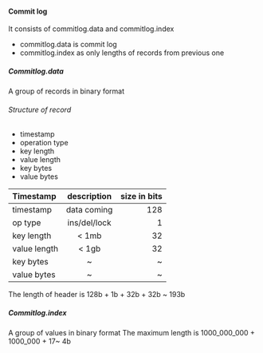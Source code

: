 #### Commit log
It consists of commitlog.data and commitlog.index
- commitlog.data is commit log
- commitlog.index as only lengths of records from previous one 


##### Commitlog.data
A group of records in binary format

###### Structure of record
- timestamp
- operation type
- key length
- value length
- key bytes
- value bytes


| Timestamp     | description     | size in bits |
| :------------ |:---------------:| ------------:|
| timestamp     | data coming     | 128           |
| op type       | ins/del/lock    | 1            |
| key length    | < 1mb           | 32           | 
| value length  | < 1gb           | 32           |  
| key bytes     | ~               | ~            |
| value bytes   | ~               | ~            |
                  
The length of header is 128b + 1b + 32b + 32b ~ 193b 

##### Commitlog.index
A group of values in binary format
The maximum length is 1000_000_000 + 1000_000 + 17~ 4b
